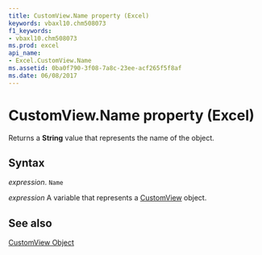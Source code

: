 ```yaml
---
title: CustomView.Name property (Excel)
keywords: vbaxl10.chm508073
f1_keywords:
- vbaxl10.chm508073
ms.prod: excel
api_name:
- Excel.CustomView.Name
ms.assetid: 0ba0f790-3f08-7a8c-23ee-acf265f5f8af
ms.date: 06/08/2017
---
```



# CustomView.Name property (Excel)

Returns a  **String** value that represents the name of the object.


## Syntax

_expression_. `Name`

_expression_ A variable that represents a [CustomView](Excel.CustomView.md) object.


## See also


[CustomView Object](Excel.CustomView.md)

